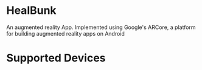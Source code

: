 # HealBunk
An augmented reality App. Implemented using Google's ARCore, a platform for building augmented reality apps on Android
# Supported Devices
